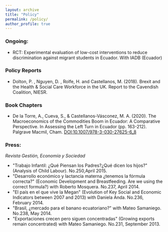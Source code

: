 ```yaml
---
layout: archive
title: "Policy"
permalink: /policy/
author_profile: true
---
```



<!-- {% for post in site.policy %}
  {% include archive-single-nolink.html %}
{% endfor %} -->

### Ongoing:
- RCT: Experimental evaluation of low-cost interventions to reduce discrimination against migrant students in Ecuador. With IADB (Ecuador)

### Policy Reports
- Dolton, P. , Nguyen, D. , Rolfe, H. and Castellanos, M. (2018). Brexit and the Health & Social Care Workforce in the UK. Report to the Cavendish Coalition, NIESR.

### Book Chapters
- De la Torre, A., Cueva, S., & Castellanos-Vásconez, M. A. (2020). The Macroeconomics of the Commodities Boom in Ecuador: A Comparative Perspective. In Assessing the Left Turn in Ecuador (pp. 163-212). Palgrave Macmil, Cham. [DOI:10.1007/978-3-030-27625-6_8](http://dx.doi.org/10.1007/978-3-030-27625-6_8)

### Press:
_Revista Gestión, Economía y Sociedad_
- "Trabajo Infantil: ¿Qué Piensan los Padres?¿Qué dicen los hijos?" (Analysis of Child Labour). No.250,April 2015.
- "Desarrollo económico y lactancia materna ¿tenemos la fórmula correcta?" (Economic Development and Breastfeeding. Are we using the correct formula?) with Roberto Mosquera. No.237, April 2014.
- "El país en el que vive la Megan" (Evolution of Key Social and Economic Indicators between 2007 and 2013) with Daniela Anda. No.236, February 2014.
- "Brasil, ¿mercado para el banano ecuatoriano?" with Mateo Samaniego. No.238, May 2014.
- "Exportaciones crecen pero siguen concentradas" (Growing exports remain concentrated) with Mateo Samaniego. No.231, September 2013.

